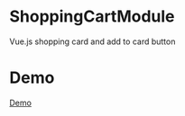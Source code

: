 # ShoppingCartModule
Vue.js shopping card and add to card button
# Demo
<a href="https://yutpatech.github.io/ShoppingCartModule/">Demo</a>
